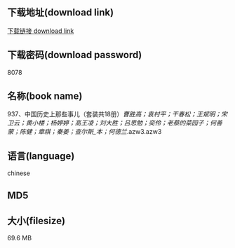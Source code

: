## 下载地址(download link)
[下载链接 download link](https://tutu365.netlify.app/?s=937%E3%80%81%E4%B8%AD%E5%9B%BD%E5%8E%86%E5%8F%B2%E4%B8%8A%E9%82%A3%E4%BA%9B%E4%BA%8B%E5%84%BF%EF%BC%88%E5%A5%97%E8%A3%85%E5%85%B118%E5%86%8C%EF%BC%89_%E6%9B%B9%E8%83%9C%E9%AB%98%EF%BC%9B%E8%A2%81%E6%9D%91%E5%B9%B3%EF%BC%9B%E5%B9%B2%E6%98%A5%E6%9D%BE%EF%BC%9B%E7%8E%8B%E6%96%8C%E6%98%8E%EF%BC%9B%E5%AE%8B%E5%8D%AB%E4%BA%91%EF%BC%9B%E9%BB%84%E5%B0%8F%E6%A5%BC%EF%BC%9B%E6%9D%A8%E5%A9%B7%E5%A9%B7%EF%BC%9B%E9%AB%98%E7%8E%8B%E5%87%8C%EF%BC%9B%E5%88%98%E5%A4%A7%E8%83%9C%EF%BC%9B%E5%90%95%E6%80%9D%E5%8B%89%EF%BC%9B%E5%A5%95%E4%BC%B6%EF%BC%9B%E8%80%81%E8%94%A1%E7%9A%84%E8%8F%9C%E5%9B%AD%E5%AD%90%EF%BC%9B%E4%BD%95%E5%96%84%E8%92%99%EF%BC%9B%E9%99%88%E5%81%A5%EF%BC%9B%E7%AB%A0%E7%A5%BA%EF%BC%9B%E7%A7%A6%E5%A7%9C%EF%BC%9B%E6%9F%A5%E5%B0%94%E6%96%AF_%E6%9C%AC%EF%BC%9B%E4%BD%95%E5%BE%B7%E5%85%B0_.azw3)

## 下载密码(download password)
8078

## 名称(book name)
937、中国历史上那些事儿（套装共18册）_曹胜高；袁村平；干春松；王斌明；宋卫云；黄小楼；杨婷婷；高王凌；刘大胜；吕思勉；奕伶；老蔡的菜园子；何善蒙；陈健；章祺；秦姜；查尔斯_本；何德兰_.azw3.azw3

## 语言(language)
chinese

## MD5


## 大小(filesize)
69.6 MB
